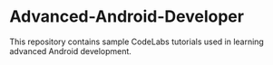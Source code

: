 # Advanced-Android-Developer
This repository contains sample CodeLabs tutorials used in learning advanced Android development.
